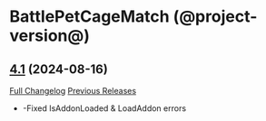 # BattlePetCageMatch (@project-version@)

## [4.1](https://github.com/SLOKnightfall/BattlePetCageMatch/tree/4.1) (2024-08-16)
[Full Changelog](https://github.com/SLOKnightfall/BattlePetCageMatch/compare/4.0...4.1) [Previous Releases](https://github.com/SLOKnightfall/BattlePetCageMatch/releases)

- -Fixed IsAddonLoaded & LoadAddon errors  
